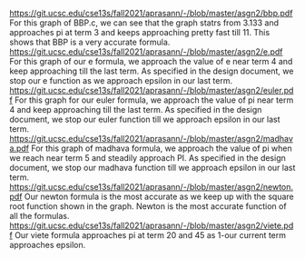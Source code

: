 https://git.ucsc.edu/cse13s/fall2021/aprasann/-/blob/master/asgn2/bbp.pdf
For this graph of BBP.c, we can see that the graph statrs from 3.133 and approaches pi at term 3 and keeps approaching 
pretty fast till 11. This shows that BBP is a very accurate formula.
https://git.ucsc.edu/cse13s/fall2021/aprasann/-/blob/master/asgn2/e.pdf
For this graph of our e formula, we approach the value of e near term 4 and keep approaching till the last term. As 
specified in the design document, we stop our e function as we approach epsilon in our last term.
https://git.ucsc.edu/cse13s/fall2021/aprasann/-/blob/master/asgn2/euler.pdf
For this graph for our euler formula, we approach the value of pi near term 4 and keep approaching till the last term. 
As specified in the design document, we stop our euler function till we approach epsilon in our last term.
https://git.ucsc.edu/cse13s/fall2021/aprasann/-/blob/master/asgn2/madhava.pdf
For this graph of madhava formula, we approach the value of pi when we reach near term 5 and steadily approach PI.
As specified in the design document, we stop our madhava function till we approach epsilon in our last term.
https://git.ucsc.edu/cse13s/fall2021/aprasann/-/blob/master/asgn2/newton.pdf
Our newton formula is the most accurate as we keep up with the square root function shown in the graph. Newton is the
most accurate function of all the formulas.
https://git.ucsc.edu/cse13s/fall2021/aprasann/-/blob/master/asgn2/viete.pdf
Our viete formula approaches pi at term 20 and 45 as 1-our current term approaches epsilon.

